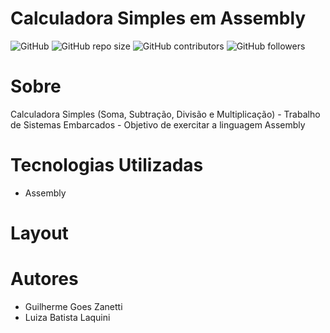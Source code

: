# Calculadora Simples em Assembly
![GitHub](https://img.shields.io/github/license/luizalaquini/Calculadora-Assembly)
![GitHub repo size](https://img.shields.io/github/repo-size/luizalaquini/Calculadora-Assembly)
![GitHub contributors](https://img.shields.io/github/contributors/luizalaquini/Calculadora-Assembly)
![GitHub followers](https://img.shields.io/github/followers/luizalaquini?label=Follow&style=social)

# Sobre
Calculadora Simples (Soma, Subtração, Divisão e Multiplicação) - Trabalho de Sistemas Embarcados - Objetivo de exercitar a linguagem Assembly

# Tecnologias Utilizadas
- Assembly

# Layout

# Autores
- Guilherme Goes Zanetti
- Luiza Batista Laquini
